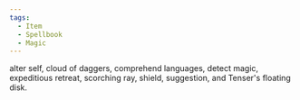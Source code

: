 ```yaml
---
tags:
  - Item
  - Spellbook
  - Magic
---
```


alter self, cloud of daggers, comprehend languages, detect magic, expeditious retreat, scorching ray, shield, suggestion, and Tenser's floating disk.